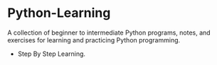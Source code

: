 # Python-Learning
A collection of beginner to intermediate Python programs, notes, and exercises for learning and practicing Python programming.
* Step By Step Learning.

